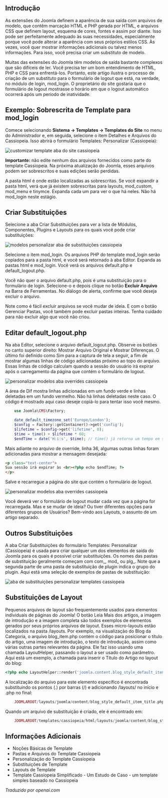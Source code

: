 <!-- Filename: J4.x:Template_Overrides / Display title: Substituições de Modelo  -->

## Introdução

As extensões do Joomla definem a aparência de sua saída com arquivos de modelo, que contêm marcação HTML e PHP gerada por HTML, e arquivos CSS que definem layout, esquema de cores, fontes e assim por diante. Isso pode ser perfeitamente adequado às suas necessidades, especialmente porque você pode alterar a aparência com seus próprios estilos CSS. Às vezes, você quer mostrar informações adicionais ou talvez menos informações. Para isso, você precisa criar um substituto de modelo.

Muitas das extensões do Joomla têm modelos de saída bastante complexos que são difíceis de ler. Você precisa ter um bom entendimento de HTML, PHP e CSS para enfrentá-los. Portanto, este artigo ilustra o processo de criação de um substituto para o formulário de logout que está, na verdade, no módulo de login, mod_login. O proprietário do site gostaria que o formulário de logout mostrasse o horário em que o logout automático ocorrerá após um período de inatividade.

## Exemplo: Sobrescrita de Template para mod_login

Comece selecionando **Sistema → Templates → Templates do Site** no menu do Administrador e, em seguida, selecione o item Detalhes e Arquivos do Cassiopeia. Isso abrirá o formulário Templates: Personalizar (Cassiopeia):

![customizar template aba do site cassiopeia](../../../en/images/templates/templates-customise-cassiopeia.png)

**Importante:** não edite nenhum dos arquivos fornecidos como parte do template Cassiopeia. Na próxima atualização do Joomla, esses arquivos podem ser sobrescritos e suas edições serão perdidas.

A pasta html é onde estão localizadas as sobrescritas. Se você expandir a pasta html, verá que já existem sobrescritas para layouts, mod_custom, mod_menu e tinymce. Expanda cada um para ver o que há neles. Não há mod_login neste estágio.

## Criar Substituições

Selecione a aba Criar Substituições para ver a lista de Módulos, Componentes, Plugins e Layouts para os quais você pode criar substituições:

![modelos personalizar aba de substituições cassiopeia](../../../en/images/templates/cassiopeia-customisation-create-overrides.png)

Selecione o item mod_login. Os arquivos PHP do template mod_login serão copiados para a pasta html, e você será retornado à aba Editor. Expanda as pastas html e mod_login. Você verá os arquivos default.php e default_logout.php.

Você não quer o arquivo default.php, pois é uma substituição para o formulário de login. Selecione-o e depois clique no botão **Excluir Arquivo** na Barra de Ferramentas. No diálogo de alerta, confirme que você deseja excluir o arquivo.

Note como é fácil excluir arquivos se você mudar de ideia. E com o botão Gerenciar Pastas, você também pode excluir pastas inteiras. Tenha cuidado para não excluir algo que você não criou.  

## Editar default_logout.php

Na aba Editor, selecione o arquivo default_logout.php. Observe os botões no canto superior direito: Mostrar Arquivo Original e Mostrar Diferenças. O último foi definido como Sim para a captura de tela a seguir, a fim de mostrar algumas linhas de código adicionadas próximo ao topo do arquivo. Essas linhas de código calculam quando a sessão do usuário irá expirar após o carregamento da página que contém o formulário de logout.

![personalizar modelos aba overrides cassiopeia](../../../en/images/templates/cassiopeia-customisation-edit-logout-override.png)

A área de Dif mostra linhas adicionadas em um fundo verde e linhas deletadas em um fundo vermelho. Não há linhas deletadas neste caso. O código é mostrado aqui caso deseje copiá-lo para tentar isso você mesmo.

```php
    use Joomla\CMS\Factory;

    date_default_timezone_set('Europe/London');
    $config = Factory::getContainer()->get('config');
    $lifetime = $config->get('lifetime', 0);
    $time = time() + $lifetime * 60;
    $endTime = date('H:i:s', $time); // time() já retorna um tempo em segundos
```

Mais adiante no arquivo de override, linha 36, algumas outras linhas foram adicionadas para mostrar a mensagem desejada:

```html
<p class="text-center">
Sua sessão irá expirar às <br><?php echo $endTime; ?>
</p>
```

Salve e recarregue a página do site que contém o formulário de logout.

![personalizar modelos aba overrides cassiopeia](../../../en/images/templates/cassiopeia-customisation-logout-override-result.png)

Você deverá ver o formulário de logout mudar cada vez que a página for recarregada. Mas e se mudar de ideia? Ou tiver diferentes opções para diferentes grupos de Usuários? Bem-vindo aos Layouts, o assunto de um artigo separado.

## Outros Substituições

A aba Criar Substituições do formulário Templates: Personalizar (Cassiopeia) é usada para criar qualquer um dos elementos de saída do Joomla para os quais é possível criar substituições. Os nomes das pastas de substituição geralmente começam com com\_, mod\_ ou plg\_. Note que a segunda parte de uma pasta de substituição de plugin indica o grupo do plugin. Aqui está uma seleção de exemplos de pastas de substituição:

![aba de substituições personalizar templates cassiopeia](../../../en/images/templates/templates-customise-example-override-folder.png)

## Substituições de Layout

Pequenos arquivos de layout são frequentemente usados para elementos individuais de páginas do Joomla! O botão Leia Mais dos artigos, a imagem de introdução e a imagem completa são todos exemplos de elementos gerados por seus próprios arquivos de layout. Esses micro-layouts estão localizados na pasta /layouts. Por exemplo, na visualização do Blog da Categoria, o arquivo blog_item.php contém o código para posicionar o título do artigo, uma imagem de introdução, o texto de introdução, assim como várias outras partes relevantes da página. Ele faz isso usando uma chamada LayoutHelper, passando o layout a ser usado como parâmetro. Aqui está um exemplo, a chamada para inserir o Título do Artigo no layout do blog:

```php
<?php echo LayoutHelper::render('joomla.content.blog_style_default_item_title', $this->item); ?>
```

A localização do arquivo para este elemento específico é encontrada substituindo os pontos (.) por barras (/) e adicionando /layouts/ no início e .php no final:

```php
    JOOMLAROOT/layouts/joomla/content/blog_style_default_item_title.php
```

Quando um arquivo de substituição é criado, ele é encontrado em:

```php
    JOOMLAROOT/templates/cassiopeia/html/layouts/joomla/content/blog_style_default_item_title.php
```

## Informações Adicionais

- Noções Básicas de Template
- Pastas e Arquivos do Template Cassiopeia
- Personalização do Template Cassiopeia
- Substituições de Template
- Layouts de Template
- Template Cassiopeia Simplificado - Um Estudo de Caso - um template simples 
  baseado no Cassiopeia

*Traduzido por openai.com*


